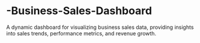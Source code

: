 # -Business-Sales-Dashboard
A dynamic dashboard for visualizing business sales data, providing insights into sales trends, performance metrics, and revenue growth.
